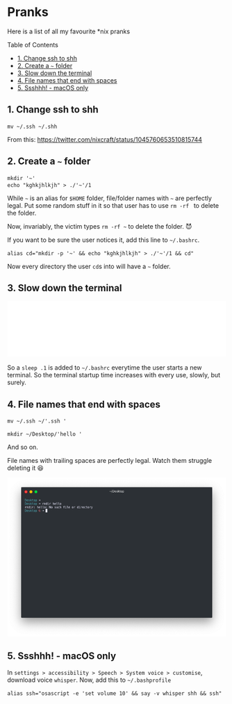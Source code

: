 # Pranks
Here is a list of all my favourite \*nix pranks

Table of Contents
- [1. Change ssh to shh](#1-change-ssh-to-shh)
- [2. Create a `~` folder](#2-create-a--folder)
- [3. Slow down the terminal](#3-slow-down-the-terminal)
- [4. File names that end with spaces](#4-file-names-that-end-with-spaces)
- [5. Ssshhh! - macOS only](#5-ssshhh---macos-only)

## 1. Change ssh to shh

```
mv ~/.ssh ~/.shh
```
From this: https://twitter.com/nixcraft/status/1045760653510815744

## 2. Create a `~` folder
```
mkdir '~'
echo "kghkjhlkjh" > ./'~'/1
```
While `~` is an alias for `$HOME` folder, file/folder names with `~` are perfectly legal. Put some random stuff in it so that user has to use `rm -rf ` to delete the folder.

Now, invariably, the victim types `rm -rf ~` to delete the folder. :smiling_imp:

If you want to be sure the user notices it, add this line to `~/.bashrc`.
```
alias cd="mkdir -p '~' && echo "kghkjhlkjh" > ./'~'/1 && cd"
```
Now every directory the user `cd`s into will have a `~` folder.

## 3. Slow down the terminal

![echo "echo 'sleep .1' >> ~/.bashrc" >> ~/.bashrc](./img/1.svg)

So a `sleep .1` is added to `~/.bashrc` everytime the user starts a new terminal. So the terminal startup time increases with every use, slowly, but surely.

## 4. File names that end with spaces

```
mv ~/.ssh ~/'.ssh '
```
```
mkdir ~/Desktop/'hello '
```
And so on.

File names with trailing spaces are perfectly legal. Watch them struggle deleting it :laughing:

![file-with-spaces.png](./img/file-with-spaces.png)

## 5. Ssshhh! - macOS only

In `settings > accessibility > Speech > System voice > customise`, download voice `whisper`.
Now, add this to `~/.bashprofile`
```
alias ssh="osascript -e 'set volume 10' && say -v whisper shh && ssh"
```

